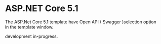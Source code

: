 # ASP.NET Core 5.1
The ASP.Net Core 5.1 template have Open API ( Swagger )selection option in the template window.

development in-progress.
